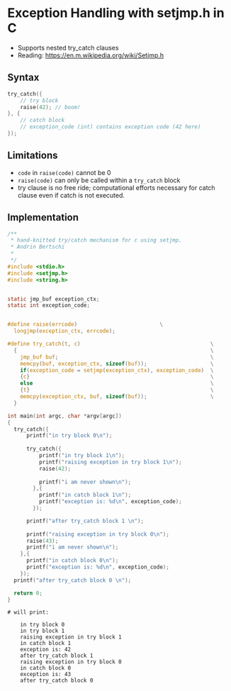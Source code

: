 # Exception Handling with setjmp.h in C

- Supports nested try_catch clauses
- Reading: https://en.m.wikipedia.org/wiki/Setjmp.h
 

## Syntax
```c
try_catch({
    // try block
    raise(42); // boom!
}, {
    // catch block
    // exception_code (int) contains exception code (42 here)
});
```
## Limitations
- `code` in `raise(code)` cannot be 0
- `raise(code)` can only be called within a `try_catch` block
- try clause is no free ride; computational efforts necessary for catch clause even if catch is not executed.

## Implementation
```c
/**
 * hand-knitted try/catch mechanism for c using setjmp.
 * Andrin Bertschi
 * 
 */
#include <stdio.h>
#include <setjmp.h>
#include <string.h>


static jmp_buf exception_ctx;
static int exception_code;


#define raise(errcode)                          \
  longjmp(exception_ctx, errcode);

#define try_catch(t, c)                                         \
  {                                                             \
    jmp_buf buf;                                                \
    memcpy(buf, exception_ctx, sizeof(buf));                    \
    if(exception_code = setjmp(exception_ctx), exception_code)  \
    {c}                                                         \
    else                                                        \
    {t}                                                         \
    memcpy(exception_ctx, buf, sizeof(buf));                    \
  }

int main(int argc, char *argv[argc])
{
  try_catch({
      printf("in try block 0\n");
      
      try_catch({
          printf("in try block 1\n");
          printf("raising exception in try block 1\n");
          raise(42);
      
          printf("i am never shown\n");          
        },{
          printf("in catch block 1\n");
          printf("exception is: %d\n", exception_code);          
        });

      printf("after try_catch block 1 \n");
      
      printf("raising exception in try block 0\n");
      raise(43);
      printf("i am never shown\n");          
    },{
      printf("in catch block 0\n");
      printf("exception is: %d\n", exception_code);
    });
  printf("after try_catch block 0 \n");

  return 0;
}

```

```
# will print:

    in try block 0
    in try block 1
    raising exception in try block 1
    in catch block 1
    exception is: 42
    after try_catch block 1
    raising exception in try block 0
    in catch block 0
    exception is: 43
    after try_catch block 0
```
